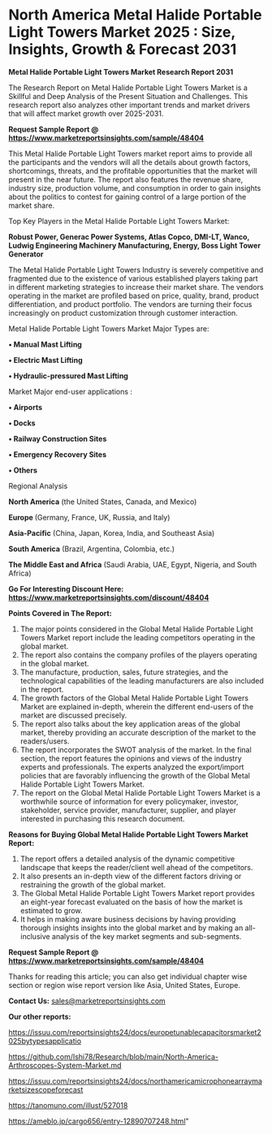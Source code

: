 # North America Metal Halide Portable Light Towers Market 2025 : Size, Insights, Growth & Forecast 2031

<strong>Metal Halide Portable Light Towers Market Research Report 2031</strong>

The Research Report on Metal Halide Portable Light Towers Market is a Skillful and Deep Analysis of the Present Situation and Challenges. This research report also analyzes other important trends and market drivers that will affect market growth over 2025-2031.

<strong>Request Sample Report @ <a href=https://www.marketreportsinsights.com/sample/48404>https://www.marketreportsinsights.com/sample/48404</a></strong>

This Metal Halide Portable Light Towers market report aims to provide all the participants and the vendors will all the details about growth factors, shortcomings, threats, and the profitable opportunities that the market will present in the near future. The report also features the revenue share, industry size, production volume, and consumption in order to gain insights about the politics to contest for gaining control of a large portion of the market share.

Top Key Players in the Metal Halide Portable Light Towers Market:

<strong>Robust Power, Generac Power Systems, Atlas Copco, DMI-LT, Wanco, Ludwig Engineering Machinery Manufacturing, Energy, Boss Light Tower Generator</strong>

The Metal Halide Portable Light Towers Industry is severely competitive and fragmented due to the existence of various established players taking part in different marketing strategies to increase their market share. The vendors operating in the market are profiled based on price, quality, brand, product differentiation, and product portfolio. The vendors are turning their focus increasingly on product customization through customer interaction.

Metal Halide Portable Light Towers Market Major Types are:

<strong>•  Manual Mast Lifting

•  Electric Mast Lifting

•  Hydraulic-pressured Mast Lifting</strong>

Market Major end-user applications :

<strong>•  Airports

•  Docks

•  Railway Construction Sites

•  Emergency Recovery Sites

•  Others</strong>

Regional Analysis

</u><strong><b>North America</b></strong> (the United States, Canada, and Mexico)

<strong><b>Europe </b></strong>(Germany, France, UK, Russia, and Italy)

<strong><b>Asia-Pacific</b></strong> (China, Japan, Korea, India, and Southeast Asia)

<strong><b>South America</b></strong> (Brazil, Argentina, Colombia, etc.)

<strong><b>The Middle East and Africa</b></strong> (Saudi Arabia, UAE, Egypt, Nigeria, and South Africa)

<strong>Go For Interesting Discount Here: <a href=https://www.marketreportsinsights.com/discount/48404>https://www.marketreportsinsights.com/discount/48404</a></strong>

<strong>Points Covered in The Report:</strong>
<ol>
  <li>The major points considered in the Global Metal Halide Portable Light Towers Market report include the leading competitors operating in the global market.</li>
  <li>The report also contains the company profiles of the players operating in the global market.</li>
  <li>The manufacture, production, sales, future strategies, and the technological capabilities of the leading manufacturers are also included in the report.</li>
  <li>The growth factors of the Global Metal Halide Portable Light Towers Market are explained in-depth, wherein the different end-users of the market are discussed precisely.</li>
  <li>The report also talks about the key application areas of the global market, thereby providing an accurate description of the market to the readers/users.</li>
  <li>The report incorporates the SWOT analysis of the market. In the final section, the report features the opinions and views of the industry experts and professionals. The experts analyzed the export/import policies that are favorably influencing the growth of the Global Metal Halide Portable Light Towers Market.</li>
  <li>The report on the Global Metal Halide Portable Light Towers Market is a worthwhile source of information for every policymaker, investor, stakeholder, service provider, manufacturer, supplier, and player interested in purchasing this research document.</li>
</ol>
<strong>Reasons for Buying Global Metal Halide Portable Light Towers Market Report:</strong>

<ol>
  <li>The report offers a detailed analysis of the dynamic competitive landscape that keeps the reader/client well ahead of the competitors.</li>
  <li>It also presents an in-depth view of the different factors driving or restraining the growth of the global market.</li>
  <li>The Global Metal Halide Portable Light Towers Market report provides an eight-year forecast evaluated on the basis of how the market is estimated to grow.</li>
  <li>It helps in making aware business decisions by having providing thorough insights insights into the global market and by making an all-inclusive analysis of the key market segments and sub-segments.</li>
</ol>
<strong>Request Sample Report @ <a href=https://www.marketreportsinsights.com/sample/48404>https://www.marketreportsinsights.com/sample/48404</a></strong>


Thanks for reading this article; you can also get individual chapter wise section or region wise report version like Asia, United States, Europe.

<strong>Contact Us:</strong>
sales@marketreportsinsights.com

<strong>Our other reports:</strong>

<a href=https://issuu.com/reportsinsights24/docs/europetunablecapacitorsmarket2025bytypesapplicatio>https://issuu.com/reportsinsights24/docs/europetunablecapacitorsmarket2025bytypesapplicatio</a>

<a href=https://github.com/Ishi78/Research/blob/main/North-America-Arthroscopes-System-Market.md>https://github.com/Ishi78/Research/blob/main/North-America-Arthroscopes-System-Market.md</a>

<a href=https://issuu.com/reportsinsights24/docs/northamericamicrophonearraymarketsizescopeforecast>https://issuu.com/reportsinsights24/docs/northamericamicrophonearraymarketsizescopeforecast</a>

<a href=https://tanomuno.com/illust/527018>https://tanomuno.com/illust/527018</a>

<a href=https://ameblo.jp/cargo656/entry-12890707248.html>https://ameblo.jp/cargo656/entry-12890707248.html</a>"
